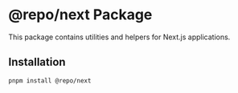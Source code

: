 # @repo/next Package

This package contains utilities and helpers for Next.js applications.

## Installation

```bash
pnpm install @repo/next
```
